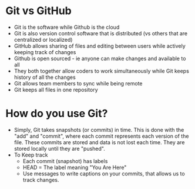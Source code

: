# Git vs GitHub
 - Git is the software while Github is the cloud
 - Git is also version control software that is distributed (vs others that are centralized or localized)
 - GitHub allows sharing of files and editing between users while actively keeping track of changes
 - Github is open sourced - ie anyone can make changes and available to all 
 - They both together allow coders to work simultaneously while Git keeps history of all the changes
 - Git allows team members to sync while being remote
 - Git keeps all files in one repository
 
 # How do you use Git?
 - Simply, Git takes snapshots (or commits) in time. This is done with the "add" and "commit", where each commit represents each version of the file. These commits are stored and data is not lost each time. They are stored locally until they are "pushed".
 - To Keep track
   - Each commit (snapshot) has labels
   - HEAD = The label meaning "You Are Here"
   - Use messages to write captions on your commits, that allows us to track changes.
